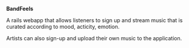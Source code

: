 **BandFeels**

A rails webapp that allows listeners to sign up and stream music that is curated according to mood, acticity, emotion. 

Artists can also sign-up and upload their own music to the application.
